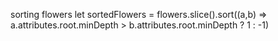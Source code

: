 sorting flowers
let sortedFlowers = flowers.slice().sort((a,b) => a.attributes.root.minDepth > b.attributes.root.minDepth ? 1 : -1)